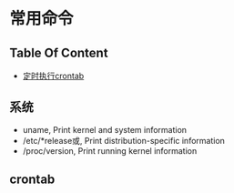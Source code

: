# 常用命令

<!--more-->

## Table Of Content

- [定时执行crontab]()

## 系统
- uname, Print kernel and system information
- /etc/\*release或, Print distribution-specific information
- /proc/version, Print running kernel information

## crontab


##

